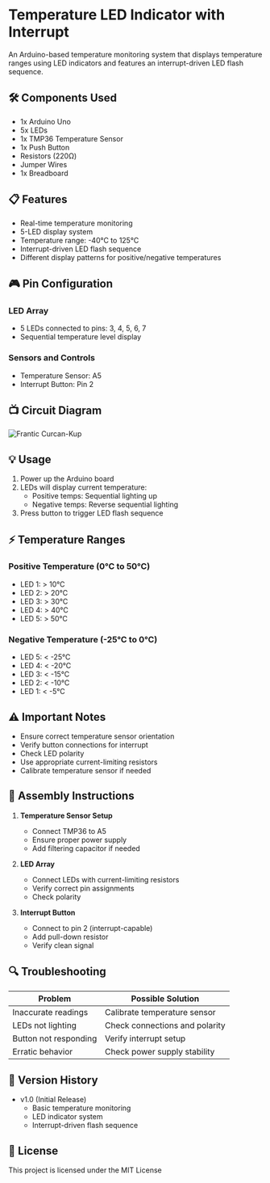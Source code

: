 # Temperature LED Indicator with Interrupt

An Arduino-based temperature monitoring system that displays temperature ranges using LED indicators and features an interrupt-driven LED flash sequence.

## 🛠️ Components Used

- 1x Arduino Uno
- 5x LEDs
- 1x TMP36 Temperature Sensor
- 1x Push Button
- Resistors (220Ω)
- Jumper Wires
- 1x Breadboard

## 📋 Features

- Real-time temperature monitoring
- 5-LED display system
- Temperature range: -40°C to 125°C
- Interrupt-driven LED flash sequence
- Different display patterns for positive/negative temperatures

## 🎮 Pin Configuration

### LED Array
- 5 LEDs connected to pins: 3, 4, 5, 6, 7
- Sequential temperature level display

### Sensors and Controls
- Temperature Sensor: A5
- Interrupt Button: Pin 2

## 📺 Circuit Diagram

![Frantic Curcan-Kup](https://github.com/user-attachments/assets/fb72bcbf-73e7-4825-b3bb-bd2cf7a5cddb)


## 💡 Usage

1. Power up the Arduino board
2. LEDs will display current temperature:
   - Positive temps: Sequential lighting up
   - Negative temps: Reverse sequential lighting
3. Press button to trigger LED flash sequence

## ⚡ Temperature Ranges

### Positive Temperature (0°C to 50°C)
- LED 1: > 10°C
- LED 2: > 20°C
- LED 3: > 30°C
- LED 4: > 40°C
- LED 5: > 50°C

### Negative Temperature (-25°C to 0°C)
- LED 5: < -25°C
- LED 4: < -20°C
- LED 3: < -15°C
- LED 2: < -10°C
- LED 1: < -5°C

## ⚠️ Important Notes

- Ensure correct temperature sensor orientation
- Verify button connections for interrupt
- Check LED polarity
- Use appropriate current-limiting resistors
- Calibrate temperature sensor if needed

## 🔧 Assembly Instructions

1. **Temperature Sensor Setup**
   - Connect TMP36 to A5
   - Ensure proper power supply
   - Add filtering capacitor if needed

2. **LED Array**
   - Connect LEDs with current-limiting resistors
   - Verify correct pin assignments
   - Check polarity

3. **Interrupt Button**
   - Connect to pin 2 (interrupt-capable)
   - Add pull-down resistor
   - Verify clean signal
     
## 🔍 Troubleshooting

| Problem | Possible Solution |
|---------|------------------|
| Inaccurate readings | Calibrate temperature sensor |
| LEDs not lighting | Check connections and polarity |
| Button not responding | Verify interrupt setup |
| Erratic behavior | Check power supply stability |

## 🔄 Version History

- v1.0 (Initial Release)
  - Basic temperature monitoring
  - LED indicator system
  - Interrupt-driven flash sequence
 
## 📝 License

This project is licensed under the MIT License 
